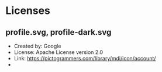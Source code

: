 # Licenses

## profile.svg, profile-dark.svg

* Created by: Google
* License: Apache License version 2.0
* Link: https://pictogrammers.com/library/mdi/icon/account/
* 